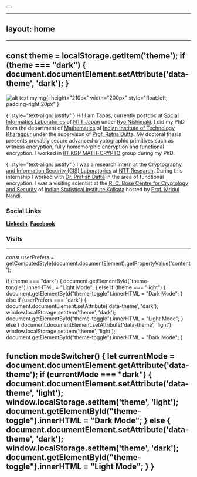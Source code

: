 
<button id="theme-toggle" onclick="modeSwitcher()"></button>

---
layout: home
---

---
const theme = localStorage.getItem('theme');
if (theme === "dark") {
document.documentElement.setAttribute('data-theme', 'dark');
}
---

 ![alt text myimg](https://user-images.githubusercontent.com/27273692/210169852-c4816d24-7266-4cc1-848a-d91f414d62c1.jpg){: height="210px" width="200px" style="float:left; padding-right:20px" }

{: style="text-align: justify" }
Hi! I am Tapas, currently postdoc at [Social Informatics Laboratories](https://www.rd.ntt/e/organization/researcher/?lab=1015) of [NTT Japan](https://www.rd.ntt/e/index.html) under [Ryo Nishimaki](https://www.nishimaki.info). I did my PhD from the department of [Mathematics](http://www.iitkgp.ac.in/department/MA) of [Indian Institute of Technology Kharagpur](http://www.iitkgp.ac.in) under the supervison of [Prof. Ratna Dutta](http://www.facweb.iitkgp.ac.in/~ratna/). My doctoral thesis presents provably secure advanced cryptographic primitives such as witness encryption, fully homomorphic encryption and functional   encryption. I worked in [IIT KGP MATH-CRYPTO](https://www.kgpmathcrypto.com) group during my PhD.

{: style="text-align: justify" }
I was a research intern at the [Cryptography and Information Security (CIS) Laboratories](https://ntt-research.com/cis/) at [NTT Research](https://ntt-research.com). During this internship I worked with [Dr. Pratish Datta](https://ntt-research.com/cis-people/) in the area of functional encryption. I was a visiting scientist at the [R. C. Bose Centre for Cryptology and Security](https://www.isical.ac.in/~rcbose/) of [Indian Statistical Institute Kolkata](https://www.isical.ac.in) hosted by [Prof. Mridul Nandi](https://www.isical.ac.in/~mridul/).  
 
 
 
 
### Social Links

**[Linkedin](https://www.linkedin.com/in/tapas-pal-7b5a88b7/)**, **[Facebook](https://www.facebook.com/tapas.pal.144/)**


### Visits


---
const userPrefers = getComputedStyle(document.documentElement).getPropertyValue('content');	

if (theme === "dark") {
	document.getElementById("theme-toggle").innerHTML = "Light Mode";
} else if (theme === "light") {
	document.getElementById("theme-toggle").innerHTML = "Dark Mode";
} else if  (userPrefers === "dark") {
	document.documentElement.setAttribute('data-theme', 'dark');
	window.localStorage.setItem('theme', 'dark');
	document.getElementById("theme-toggle").innerHTML = "Light Mode";
} else {
	document.documentElement.setAttribute('data-theme', 'light');
	window.localStorage.setItem('theme', 'light');
	document.getElementById("theme-toggle").innerHTML = "Dark Mode";
}

function modeSwitcher() {
	let currentMode = document.documentElement.getAttribute('data-theme');
	if (currentMode === "dark") {
		document.documentElement.setAttribute('data-theme', 'light');
		window.localStorage.setItem('theme', 'light');
		document.getElementById("theme-toggle").innerHTML = "Dark Mode";
	} else {
		document.documentElement.setAttribute('data-theme', 'dark');
		window.localStorage.setItem('theme', 'dark');
		document.getElementById("theme-toggle").innerHTML = "Light Mode";
	}
}
---
